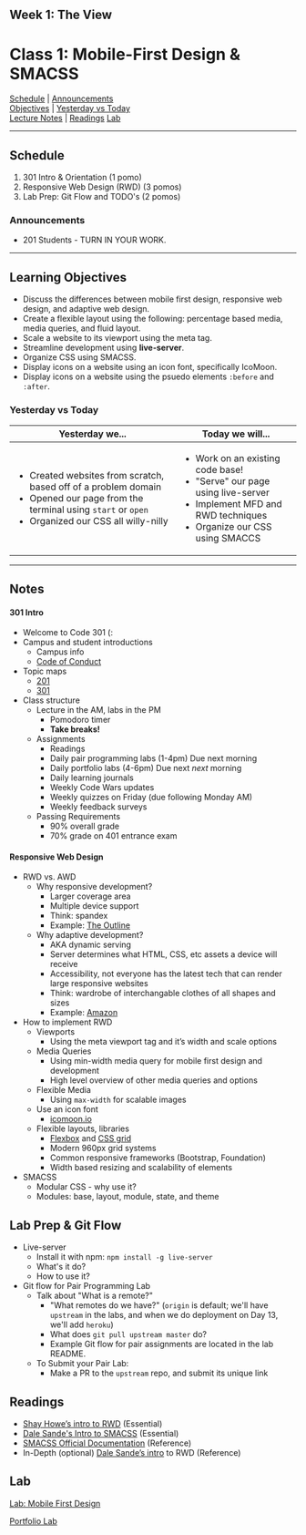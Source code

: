 ## **Week 1: The View**
# Class 1: Mobile-First Design & SMACSS

[Schedule](#schedule) | [Announcements](#announcements) </br>
[Objectives](#learning-objectives) | [Yesterday vs Today](#yesterday-vs-today) </br>
[Lecture Notes](#notes) | [Readings](#readings)
[Lab](#Lab)


<hr></hr>

## Schedule
1. 301 Intro & Orientation (1 pomo)
1. Responsive Web Design (RWD) (3 pomos)
1. Lab Prep: Git Flow and TODO's (2 pomos)

### Announcements
* 201 Students - TURN IN YOUR WORK.

<hr></hr>

## Learning Objectives
- Discuss the differences between mobile first design, responsive web design, and adaptive web design.
- Create a flexible layout using the following: percentage based media, media queries, and fluid layout.
- Scale a website to its viewport using the meta tag.
- Streamline development using **live-server**.
- Organize CSS using SMACSS.
- Display icons on a website using an icon font, specifically IcoMoon.
- Display icons on a website using the psuedo elements `:before` and `:after`.

### Yesterday vs Today
| Yesterday we... | Today we will... |
| --------------- | ---------------- |
| <ul><li> Created websites from scratch, based off of a problem domain </li> <li> Opened our page from the terminal using `start` or `open`</li> <li> Organized our CSS all willy-nilly</li></ul> | <ul><li> Work on an existing code base!</li><li> "Serve" our page using live-server</li><li> Implement MFD and RWD techniques</li><li>Organize our CSS using SMACCS</li></ul>

<hr></hr>

## Notes

#### 301 Intro
* Welcome to Code 301 (:
* Campus and student introductions
  * Campus info
  * [Code of Conduct](https://github.com/alchemycodelab/code-of-conduct)
* Topic maps
  - [201](../../201.png)
  - [301](../../301.png)
* Class structure
  * Lecture in the AM, labs in the PM
    * Pomodoro timer
    * **Take breaks!**
  * Assignments
    * Readings
    * Daily pair programming labs (1-4pm) Due next morning
    * Daily portfolio labs (4-6pm) Due next *next* morning
    * Daily learning journals
    * Weekly Code Wars updates
    * Weekly quizzes on Friday (due following Monday AM)
    * Weekly feedback surveys
  * Passing Requirements
    * 90% overall grade
    * 70% grade on 401 entrance exam

#### Responsive Web Design
* RWD vs. AWD
  * Why responsive development?
    * Larger coverage area
    * Multiple device support
    * Think: spandex
    * Example: [The Outline](https://theoutline.com/)
  * Why adaptive development?
    * AKA dynamic serving
    * Server determines what HTML, CSS, etc assets a device will receive
    * Accessibility, not everyone has the latest tech that can render large responsive websites
    * Think: wardrobe of interchangable clothes of all shapes and sizes
    * Example: [Amazon](https://www.amazon.com/)
* How to implement RWD
  * Viewports
    * Using the meta viewport tag and it’s width and scale options
  * Media Queries
    * Using min-width media query for mobile first design and development
    * High level overview of other media queries and options
  * Flexible Media
    * Using `max-width` for scalable images
  * Use an icon font
    * [icomoon.io](https://icomoon.io/)
  * Flexible layouts, libraries
    * [Flexbox](https://codepen.io/dudleystorey/pen/umrnE) and [CSS grid](https://codepen.io/stacy/pen/JbyYRr)
    * Modern 960px grid systems
    * Common responsive frameworks (Bootstrap, Foundation)
    * Width based resizing and scalability of elements
* SMACSS
  * Modular CSS - why use it?
  * Modules: base, layout, module, state, and theme

## Lab Prep & Git Flow
* Live-server
  * Install it with npm: `npm install -g live-server`
  * What's it do?
  * How to use it?
* Git flow for Pair Programming Lab
  * Talk about "What is a remote?"
    * "What remotes do we have?" (`origin` is default; we'll have `upstream` in the labs, and when we do deployment on Day 13, we'll add `heroku`)
    * What does `git pull upstream master` do?
    * Example Git flow for pair assignments are located in the lab README.
  * To Submit your Pair Lab:
    * Make a PR to the `upstream` repo, and submit its unique link


## Readings

* [Shay Howe’s intro to RWD](http://learn.shayhowe.com/advanced-html-css/responsive-web-design/) (Essential)
* [Dale Sande's Intro to SMACSS](http://www.anotheruiguy.com/ux-design-dev/_book/smacss/README.html) (Essential)
* [SMACSS Official Documentation](https://smacss.com/) (Reference)
* In-Depth (optional) [Dale Sande’s intro](http://www.anotheruiguy.com/ux-design-dev/_book/rwd/README.html) to RWD (Reference)


## Lab

[Lab: Mobile First Design](https://github.com/acl-301d-summer-2017/lab-01-mobile-first)

[Portfolio Lab](https://github.com/acl-301d-summer-2017/lab-01-mobile-first/blob/master/PORTFOLIO-README.md)
